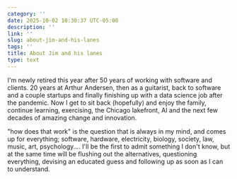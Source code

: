 ```yaml
---
category: ''
date: 2025-10-02 10:30:37 UTC-05:00
description: ''
link: ''
slug: about-jim-and-his-lanes
tags: ''
title: About Jim and his lanes
type: text
---
```

I'm newly retired this year after 50 years of working with software and clients. 20 years at Arthur Andersen, then as a guitarist, back to software and a couple startups and finally finishing up with a data science job after the pandemic. Now I get to sit back (hopefully) and enjoy the family, continue learning, exercising, the Chicago lakefront, AI and the next few decades of amazing change and innovation. 

"how does that work" is the question that is always in my mind, and comes up for everything; software, hardware, electricity, biology, society, law, music, art, psychology.... I'll be the first to admit something I don't know, but at the same time will be flushing out the alternatives, questioning everything, devising an educated guess and following up as soon as I can to understand. 